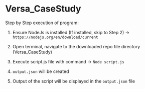 # Versa_CaseStudy
Step by Step execution of program:

1. Ensure NodeJs is installed (If installed, skip to Step 2) -> `https://nodejs.org/en/download/current` 

2. Open terminal, navigate to the downloaded repo file directory (Versa_CaseStudy)
 
2. Execute script.js file with command -> `Node script.js`

3. `output.json` will be created 

4. Output of the script will be displayed in the `output.json` file